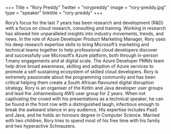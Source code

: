 +++
Title = "Rory Preddy"
Twitter = "rorypreddy"
image = "rory-preddy.jpg"
type = "speaker"
linktitle = "rory-preddy"
+++

Rory’s focus for the last 7 years has been research and development (R&D) with a focus on cloud research, consulting and training. Working in research has allowed him unparalleled insights into industry movements, trends, and news. In the role of Azure Developer Product Marketing Manager, Rory uses his deep research expertise skills to bring Microsoft’s marketing and technical teams together to help professional cloud developers discover and successfully use Microsoft’s Azure platform, both through in-person 1:many engagements and at digital scale. The Azure Developer PMMs team help drive broad awareness, skilling and adoption of Azure services to promote a self-sustaining ecosystem of skilled cloud developers. Rory is extremely passionate about the programming community and has been critical helping them create a South African flavoured digital disruption strategy. Rory is an organiser of the Kotlin and Java developer user groups and lead the Johannesburg AWS user group for 2 years. When not captivating the crowd with his presentations as a technical speaker, he can be found in the front row with a distinguished laugh, infectious enough to break the awkward silence in any audience. His expertise includes PaaS and Java, and he holds an honours degree in Computer Science. Married with two children, Rory tries to spend most of his free time with his family and two hyperactive Schnauzers.
